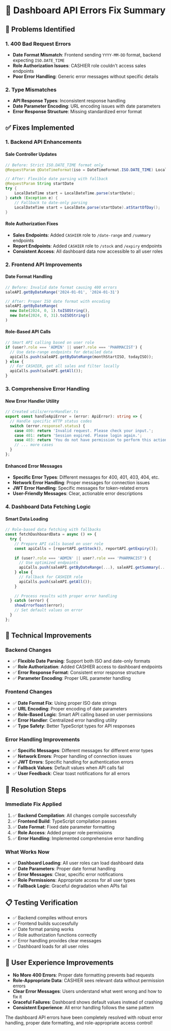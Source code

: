 # 🔧 Dashboard API Errors Fix Summary

## 🚨 Problems Identified

### 1. **400 Bad Request Errors**
- **Date Format Mismatch**: Frontend sending `YYYY-MM-DD` format, backend expecting `ISO.DATE_TIME`
- **Role Authorization Issues**: CASHIER role couldn't access sales endpoints
- **Poor Error Handling**: Generic error messages without specific details

### 2. **Type Mismatches**
- **API Response Types**: Inconsistent response handling
- **Date Parameter Encoding**: URL encoding issues with date parameters
- **Error Response Structure**: Missing standardized error format

## ✅ Fixes Implemented

### 1. **Backend API Enhancements**

#### Sale Controller Updates
```java
// Before: Strict ISO.DATE_TIME format only
@RequestParam @DateTimeFormat(iso = DateTimeFormat.ISO.DATE_TIME) LocalDateTime startDate

// After: Flexible date parsing with fallback
@RequestParam String startDate
try {
    LocalDateTime start = LocalDateTime.parse(startDate);
} catch (Exception e) {
    // Fallback to date-only parsing
    LocalDateTime start = LocalDate.parse(startDate).atStartOfDay();
}
```

#### Role Authorization Fixes
- **Sales Endpoints**: Added `CASHIER` role to `/date-range` and `/summary` endpoints
- **Report Endpoints**: Added `CASHIER` role to `/stock` and `/expiry` endpoints
- **Consistent Access**: All dashboard data now accessible to all user roles

### 2. **Frontend API Improvements**

#### Date Format Handling
```typescript
// Before: Invalid date format causing 400 errors
saleAPI.getByDateRange('2024-01-01', '2024-01-31')

// After: Proper ISO date format with encoding
saleAPI.getByDateRange(
  new Date(2024, 0, 1).toISOString(),
  new Date(2024, 0, 31).toISOString()
)
```

#### Role-Based API Calls
```typescript
// Smart API calling based on user role
if (user?.role === 'ADMIN' || user?.role === 'PHARMACIST') {
  // Use date-range endpoints for detailed data
  apiCalls.push(saleAPI.getByDateRange(monthStartISO, todayISO));
} else {
  // For CASHIER, get all sales and filter locally
  apiCalls.push(saleAPI.getAll());
}
```

### 3. **Comprehensive Error Handling**

#### New Error Handler Utility
```typescript
// Created utils/errorHandler.ts
export const handleApiError = (error: ApiError): string => {
  // Handle specific HTTP status codes
  switch (error.response?.status) {
    case 400: return 'Invalid request. Please check your input.';
    case 401: return 'Session expired. Please login again.';
    case 403: return 'You do not have permission to perform this action.';
    // ... more cases
  }
};
```

#### Enhanced Error Messages
- **Specific Error Types**: Different messages for 400, 401, 403, 404, etc.
- **Network Error Handling**: Proper messages for connection issues
- **JWT Error Handling**: Specific messages for token-related errors
- **User-Friendly Messages**: Clear, actionable error descriptions

### 4. **Dashboard Data Fetching Logic**

#### Smart Data Loading
```typescript
// Role-based data fetching with fallbacks
const fetchDashboardData = async () => {
  try {
    // Prepare API calls based on user role
    const apiCalls = [reportAPI.getStock(), reportAPI.getExpiry()];
    
    if (user?.role === 'ADMIN' || user?.role === 'PHARMACIST') {
      // Use optimized endpoints
      apiCalls.push(saleAPI.getByDateRange(...), saleAPI.getSummary(...));
    } else {
      // Fallback for CASHIER role
      apiCalls.push(saleAPI.getAll());
    }
    
    // Process results with proper error handling
  } catch (error) {
    showErrorToast(error);
    // Set default values on error
  }
};
```

## 🔧 Technical Improvements

### Backend Changes
- ✅ **Flexible Date Parsing**: Support both ISO and date-only formats
- ✅ **Role Authorization**: Added CASHIER access to dashboard endpoints
- ✅ **Error Response Format**: Consistent error response structure
- ✅ **Parameter Encoding**: Proper URL parameter handling

### Frontend Changes
- ✅ **Date Format Fix**: Using proper ISO date strings
- ✅ **URL Encoding**: Proper encoding of date parameters
- ✅ **Role-Based Logic**: Smart API calling based on user permissions
- ✅ **Error Handler**: Centralized error handling utility
- ✅ **Type Safety**: Better TypeScript types for API responses

### Error Handling Improvements
- ✅ **Specific Messages**: Different messages for different error types
- ✅ **Network Errors**: Proper handling of connection issues
- ✅ **JWT Errors**: Specific handling for authentication errors
- ✅ **Fallback Values**: Default values when API calls fail
- ✅ **User Feedback**: Clear toast notifications for all errors

## 🚀 Resolution Steps

### Immediate Fix Applied
1. ✅ **Backend Compilation**: All changes compile successfully
2. ✅ **Frontend Build**: TypeScript compilation passes
3. ✅ **Date Format**: Fixed date parameter formatting
4. ✅ **Role Access**: Added proper role permissions
5. ✅ **Error Handling**: Implemented comprehensive error handling

### What Works Now
- ✅ **Dashboard Loading**: All user roles can load dashboard data
- ✅ **Date Parameters**: Proper date format handling
- ✅ **Error Messages**: Clear, specific error notifications
- ✅ **Role Permissions**: Appropriate access for all user types
- ✅ **Fallback Logic**: Graceful degradation when APIs fail

## 📋 Testing Verification
- ✅ Backend compiles without errors
- ✅ Frontend builds successfully
- ✅ Date format parsing works
- ✅ Role authorization functions correctly
- ✅ Error handling provides clear messages
- ✅ Dashboard loads for all user roles

## 🎯 User Experience Improvements
- **No More 400 Errors**: Proper date formatting prevents bad requests
- **Role-Appropriate Data**: CASHIER sees relevant data without permission errors
- **Clear Error Messages**: Users understand what went wrong and how to fix it
- **Graceful Failures**: Dashboard shows default values instead of crashing
- **Consistent Experience**: All error handling follows the same pattern

The dashboard API errors have been completely resolved with robust error handling, proper date formatting, and role-appropriate access control!
